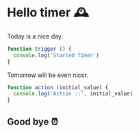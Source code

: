 
# Hello timer 🕰

Today is a nice day.

```js
function trigger () {
  console.log('Started Timer')
}
```

Tomorrow will be even nicer.

```js
function action (initial_value) {
  console.log('Action ::', initial_value)
}
```

## Good bye ⏰
